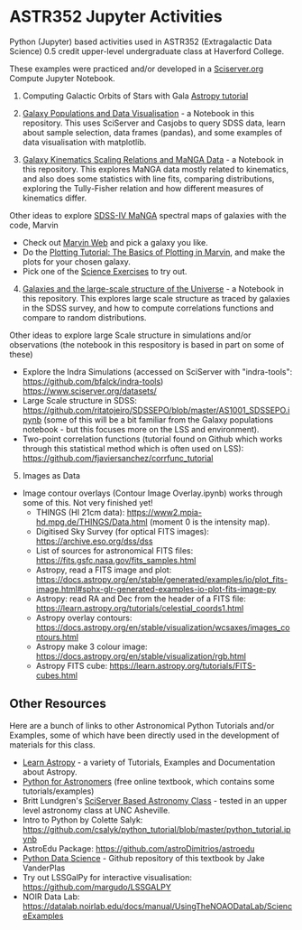 # ASTR352 Jupyter Activities
 Python (Jupyter) based activities used in ASTR352 (Extragalactic Data Science) 0.5 credit upper-level undergraduate class at Haverford College.

 These examples were practiced and/or developed in a [Sciserver.org](https://apps.sciserver.org/dashboard/) Compute Jupyter Notebook. 

 1. Computing Galactic Orbits of Stars with Gala [Astropy tutorial](https://learn.astropy.org/tutorials/gaia-galactic-orbits.html) 

 2. [Galaxy Populations and Data Visualisation](https://github.com/karenlmasters/ASTR352JupyterActivities/blob/main/Galaxy%20Populations%20and%20Data%20Visualization_v2024.ipynb) - a Notebook in this repository. This uses SciServer and Casjobs to query SDSS data, learn about sample selection, data frames (pandas), and some examples of data visualisation with matplotlib.

 3. [Galaxy Kinematics Scaling Relations and MaNGA Data](https://github.com/karenlmasters/ASTR352JupyterActivities/blob/main/GalaxyKinematicsScalingRelationsMaNGA.ipynb) - a Notebook in this repository. This explores MaNGA data mostly related to kinematics, and also does some statistics with line fits, comparing distributions, exploring the Tully-Fisher relation and how different measures of kinematics differ. 

Other ideas to explore [SDSS-IV MaNGA](https://www.sdss.org/dr16/manga/) spectral maps of galaxies with the code, Marvin
   * Check out [Marvin Web](https://dr16.sdss.org/marvin/) and pick a galaxy you like. 
   * Do the [Plotting Tutorial: The Basics of Plotting in Marvin](https://sdss-marvin.readthedocs.io/en/stable/tutorials/plotting-tutorial.html), and make the plots for your chosen galaxy. 
   * Pick one of the [Science Exercises](https://sdss-marvin.readthedocs.io/en/stable/tutorials/exercises.html) to try out. 

 4. [Galaxies and the large-scale structure of the Universe](https://github.com/karenlmasters/ASTR352JupyterActivities/blob/main/ASTR352_LSSNotebook.ipynb.ipynb) - a Notebook in this repository. This explores large scale structure as traced by galaxies in the SDSS survey, and how to compute correlations functions and compare to random distributions. 

Other ideas to explore large Scale structure in simulations and/or observations (the notebook in this respository is based in part on some of these)
   * Explore the Indra Simulations (accessed on SciServer with "indra-tools": https://github.com/bfalck/indra-tools) https://www.sciserver.org/datasets/
   * Large Scale structure in SDSS: https://github.com/ritatojeiro/SDSSEPO/blob/master/AS1001_SDSSEPO.ipynb (some of this will be a bit familiar from the Galaxy populations notebook - but this focuses more on the LSS and environment). 
   * Two-point correlation functions (tutorial found on Github which works through this statistical method which is often used on LSS): https://github.com/fjaviersanchez/corrfunc_tutorial

 
 5. Images as Data
   * Image contour overlays (Contour Image Overlay.ipynb) works through some of this. Not very finished yet! 
      * THINGS (HI 21cm data): https://www2.mpia-hd.mpg.de/THINGS/Data.html (moment 0 is the intensity map). 
      * Digitised Sky Survey (for optical FITS images): https://archive.eso.org/dss/dss
      * List of sources for astronomical FITS files: https://fits.gsfc.nasa.gov/fits_samples.html
      * Astropy, read a FITS image and plot: https://docs.astropy.org/en/stable/generated/examples/io/plot_fits-image.html#sphx-glr-generated-examples-io-plot-fits-image-py
      * Astropy: read RA and Dec from the header of a FITS file: https://learn.astropy.org/tutorials/celestial_coords1.html
      * Astropy overlay contours: https://docs.astropy.org/en/stable/visualization/wcsaxes/images_contours.html
      * Astropy make 3 colour image: https://docs.astropy.org/en/stable/visualization/rgb.html
      * Astropy FITS cube: https://learn.astropy.org/tutorials/FITS-cubes.html


 ## Other Resources 
Here are a bunch of links to other Astronomical Python Tutorials and/or Examples, some of which have been directly used in the development of materials for this class. 

 * [Learn Astropy](https://learn.astropy.org/) - a variety of Tutorials, Examples and Documentation about Astropy. 
 * [Python for Astronomers](https://prappleizer.github.io/index.html) (free online textbook, which contains some tutorials/examples)
 *  Britt Lundgren's [SciServer Based Astronomy Class](https://github.com/brittlundgren/SDSS-EPO) - tested in an upper level astronomy class at UNC Asheville. 
 * Intro to Python by Colette Salyk: https://github.com/csalyk/python_tutorial/blob/master/python_tutorial.ipynb
 * AstroEdu Package: https://github.com/astroDimitrios/astroedu 
 * [Python Data Science](https://github.com/jakevdp/PythonDataScienceHandbook) - Github repository of this textbook by Jake VanderPlas
 * Try out LSSGalPy for interactive visualisation: https://github.com/margudo/LSSGALPY
 * NOIR Data Lab: https://datalab.noirlab.edu/docs/manual/UsingTheNOAODataLab/ScienceExamples

